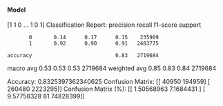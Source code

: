 #### Model
[1 1 0 ... 1 0 1]
Classification Report:
              precision    recall  f1-score   support

           0       0.14      0.17      0.15    235909
           1       0.92      0.90      0.91   2483775

    accuracy                           0.83   2719684
   macro avg       0.53      0.53      0.53   2719684
weighted avg       0.85      0.83      0.84   2719684

Accuracy: 0.8325397362340625
Confusion Matrix:
[[  40950  194959]
 [ 260480 2223295]]
Confusion Matrix (%):
[[ 1.50568963  7.1684431 ]
 [ 9.57758328 81.74828399]]
